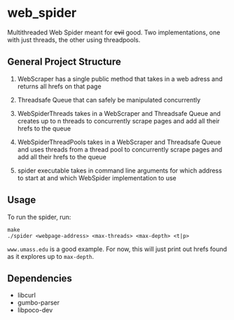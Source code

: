 # web_spider

Multithreaded Web Spider meant for ~~evil~~ good. Two implementations, one with just threads, the other using threadpools.

## General Project Structure
1. WebScraper has a single public method that takes in a web adress and returns all hrefs on that page

2. Threadsafe Queue that can safely be manipulated concurrently

3. WebSpiderThreads takes in a WebScraper and Threadsafe Queue and creates up to n threads to concurrently scrape pages and add all their hrefs to the queue

4. WebSpiderThreadPools takes in a WebScraper and Threadsafe Queue and uses threads from a thread pool to concurrently scrape pages and add all their hrefs to the queue

5. spider executable takes in command line arguments for which address to start at and which WebSpider implementation to use

## Usage
To run the spider, run:
```
make
./spider <webpage-address> <max-threads> <max-depth> <t|p>
```
`www.umass.edu` is a good example.
For now, this will just print out hrefs found as it explores up to `max-depth`.

## Dependencies
* libcurl
* gumbo-parser
* libpoco-dev

